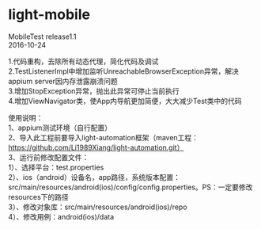 # light-mobile

MobileTest release1.1<br>
2016-10-24<br>

1.代码重构，去除所有动态代理，简化代码及调试<br>
2.TestListenerImpl中增加监听UnreachableBrowserException异常，解决appium server因内存泄露崩溃问题<br>
3.增加StopException异常，抛出此异常可停止当前执行<br>
4.增加ViewNavigator类，使App内导航更加简便，大大减少Test类中的代码<br>


使用说明：<br>
1、appium测试环境（自行配置）<br>
2、导入此工程前要导入light-automation框架（maven工程：https://github.com/Li1989Xiang/light-automation.git）<br>
3、运行前修改配置文件：<br>
  1）、选择平台：test.properties<br>
  2）、ios（android）设备名，app路径，系统版本配置：src/main/resources/android(ios)/config/config.properties。PS：一定要修改resources下的路径<br>
  3）、修改对象库：src/main/resources/android(ios)/repo<br>
  4）、修改用例：android(ios)/data<br>
